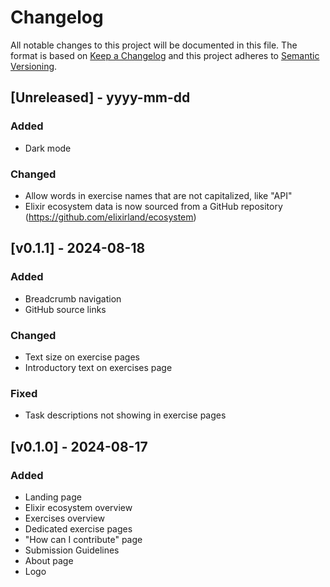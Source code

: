 # Changelog
All notable changes to this project will be documented in this file. The format is based on [Keep a Changelog](http://keepachangelog.com/)
and this project adheres to [Semantic Versioning](http://semver.org/).
 
## [Unreleased] - yyyy-mm-dd

### Added
- Dark mode

### Changed
- Allow words in exercise names that are not capitalized, like "API"
- Elixir ecosystem data is now sourced from a GitHub repository (https://github.com/elixirland/ecosystem)

## [v0.1.1] - 2024-08-18
  
### Added
- Breadcrumb navigation
- GitHub source links

### Changed
- Text size on exercise pages
- Introductory text on exercises page

### Fixed
- Task descriptions not showing in exercise pages
 
## [v0.1.0] - 2024-08-17
 
### Added
- Landing page
- Elixir ecosystem overview
- Exercises overview
- Dedicated exercise pages
- "How can I contribute" page
- Submission Guidelines
- About page
- Logo
